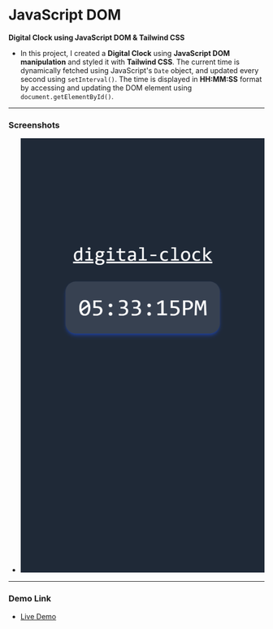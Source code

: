 # JavaScript DOM

**Digital Clock using JavaScript DOM & Tailwind CSS**

- In this project, I created a **Digital Clock** using **JavaScript DOM manipulation** and styled it with **Tailwind CSS**. The current time is dynamically fetched using JavaScript's `Date` object, and updated every second using `setInterval()`. The time is displayed in **HH:MM:SS** format by accessing and updating the DOM element using `document.getElementById()`.

---

### Screenshots

- ![alt text](digitalclock.png)

---

### Demo Link

- [Live Demo](https://domdigitalclockproject02.netlify.app/)
